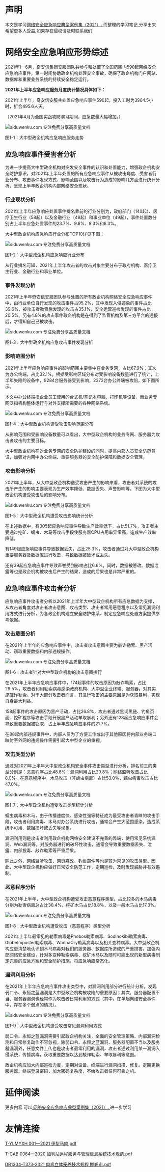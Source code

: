 # 声明 
本文是学习[网络安全应急响应典型案例集（2021）. ](https://siduwenku.com/view/55061?f=new_2023)而整理的学习笔记,分享出来希望更多人受益,如果存在侵权请及时联系我们
# 网络安全应急响应形势综述  
  
2021年1—6月，奇安信集团安服团队共参与和处置了全国范围内590起网络安全应急响应事件，第一时间协助政企机构处理安全事故，确保了政企机构门户网站、数据库和重要业务系统的持续安全稳定运行。  
  
**2021年上半年应急响应服务月度统计情况具体如下：**   
  
2021年上半年，奇安信安服共处置应急响应事件590起，投入工时为3964.5小时，折合495.6人天。  
  
（2021年4月为全国实战攻防演习期间，应急数量大幅增加。）  
  
![siduwenku.com 专注免费分享高质量文档](http://public.host.github5.com/media/a401575236df1df2624af0b46c72e1b2.png)  
  
图1-1：大中型政企机构应急响应服务走势  
  
## 应急响应事件受害者分析  
  
为进一步提高大中型政企机构对突发安全事件的认识和处置能力，增强政企机构安全防护意识，对2021年上半年处置的所有应急响应事件从被攻击角度、受害者行业分布、攻击事件发现方式、影响范围以及攻击行为造成的影响几方面进行统计分析，呈现上半年政企机构内部网络安全现状。  
  
### 行业现状分析  
  
2021年上半年应急响应处置事件排名靠前的行业分别为，政府部门（140起）、医疗卫生行业（58起）以及金融行业（49起）和事业单位（49起），事件处置数分别占上半年应急处置事件的23.7%、9.8%、8.3%和8.3%。  
  
大中型政企机构应急响应行业分布TOP10详见下图：  
  
![siduwenku.com 专注免费分享高质量文档](http://public.host.github5.com/media/5e0d8d66d312238732b35dd9cdee2039.png)  
  
图1-2：大中型政企机构应急响应行业分布  
  
从行业排名可知，2021年上半年攻击者的攻击对象主要分布于政府机构、医疗卫生行业、金融行业和事业单位。  
  
### 事件发现分析  
  
2021年上半年奇安信安服团队参与处置的所有政企机构网络安全应急响应事件中，由行业单位自行发现的攻击事件占95.2%，其中发现入侵迹象的事件占比39.6%，被攻击者勒索后发现的攻击占35.1%，安全运营巡检发现的事件占比20.5%。另有4.8%的攻击事件政企机构是在得到了监管机构及第三方平台的通报后，才得知自己已被攻击。  
  
![siduwenku.com 专注免费分享高质量文档](http://public.host.github5.com/media/5729f1a14748fc468c26bd23186e2e34.png)  
  
图1-3：大中型政企机构应急攻击事件发现分析  
  
### 影响范围分析  
  
2021年上半年应急响应事件的影响范围主要集中在业务专网，占比67.9%；其次为办公终端，占比32.1%。根据受影响区域分布对受影响设备数量进行了统计，上半年失陷的设备中，9284台服务器受到影响，2373台办公终端被攻陷，如下图所示。  
  
本文中办公终端指企业员工使用的台式机/笔记本电脑、打印机等设备，而业务专网泛指机构整体运行与对外支撑所需要的各种网络系统。  
  
![siduwenku.com 专注免费分享高质量文档](http://public.host.github5.com/media/548773ec22d04163ce9ef63c485d560f.png)  
  
图1-4：大中型政企机构遭受攻击影响范围分布  
  
从影响范围和受影响设备数量可以看出，大中型政企机构的业务专网、服务器为攻击者攻击的主要目标。  
  
大中型政企机构在对业务专网的安全防护建设的同时，提高内部人员安全防范意识，加强对内网中办公终端、重要服务器的安全防护保障和数据安全管理。  
  
### 攻击影响分析  
  
2021年上半年，从大中型政企机构遭受攻击产生的影响来看，攻击者对系统的攻击所产生的影响主要表现为生产效率降低、数据丢失、声誉影响等。下图为大中型政企机构遭受攻击后的影响分布。  
  
![siduwenku.com 专注免费分享高质量文档](http://public.host.github5.com/media/39296b2c019a5e0368c384be9f2d8f57.png)  
  
图1-5：大中型政企机构遭受攻击影响统计分析  
  
在上述数据中，有305起应急响应事件导致生产效率低下，占比51.7%，攻击者主要通过挖矿、蠕虫、木马等攻击手段使服务器CPU占用率异常高，造成生产效率降低。  
  
有149起应急响应事件导致数据丢失，占比25.3%，攻击者通过对大中型政企机构重要服务器及数据库进行攻击，导致数据被破坏或丢失。  
  
还有39起应急响应事件导致声誉受到影响占比6.6%。同时，数据被篡改、数据泄露等也是政企机构被攻击后产生的结果，造成的后果也是非常严重的。  
  
## 应急响应事件攻击者分析  
  
应急响应事件攻击者分析以2021年上半年大中型政企机构所有应急数据为支撑，从攻击者角度对攻击者攻击意图、攻击类型、攻击者常用恶意程序以及常见漏洞利用方式进行分析，为各政企机构建立安全防护体系、制定应急响应处置方案提供参考依据。  
  
### 攻击意图分析  
  
在2021年上半年的应急响应事件中，攻击者攻击意图主要为敲诈勒索、黑产活动、窃取重要数据和内部违规操作。  
  
![siduwenku.com 专注免费分享高质量文档](http://public.host.github5.com/media/3b7017a0b3cc50b0c531df7e48c1dcac.png)  
  
图1-6：攻击者针对大中型政企机构的攻击意图排行  
  
在2021年上半年应急响应事件中，174起事件的攻击原因为敲诈勒索，占比29.5%，攻击者利用勒索病毒感染政府机构、大中型企业终端、服务器，对其实施敲诈勒索。对于大部分攻击者而言，其进行攻击的主要原因是为获取暴利，实现自身最大利益。  
  
158起事件的攻击原因为黑产活动，占比26.8%，攻击者通过黑词黑链、钓鱼页面、挖矿程序等攻击手段开展黑产活动牟取暴利；另外还有128起应急响应事件会导致重要数据被窃取，占上半年应急响应事件的21.7%。  
  
在88起内部违规事件中，内部人员为了方便工作或出于其他原因将内部业务端口映射至外网的违规操作需要引起大中型企业的重视。  
  
### 攻击类型分析  
  
通过对2021年上半年大中型政企机构安全事件攻击类型进行分析，排名前三的类型分别是：恶意程序占比48.8%；漏洞利用占比29.8%；网络监听攻击占比8.0%。在恶意程序中，木马攻击（非蠕虫病毒）占比53.0%，蠕虫病毒攻击占比47.0%。  
  
![siduwenku.com 专注免费分享高质量文档](http://public.host.github5.com/media/a001377e18da30f8c67187daf36245f1.png)  
  
图1-7：大中型政企机构遭受攻击类型统计分析  
  
蠕虫病毒和木马，由于传播速度快、感染性强等特征成为最受攻击者青睐的攻击手段，攻击者利用病毒、木马对办公系统进行攻击，通常会产生大范围感染，造成系统不可用、数据损坏或丢失等现象。  
  
漏洞利用则是攻击者利用政企机构网络安全建设不完善的弊端，使用常见系统漏洞、Web漏洞等，对服务器进行的破坏性攻击，通常会导致重要数据丢失、泄露、内部投毒、敲诈勒索等严重后果。  
  
除此之外，网络监听攻击、网页篡改、钓鱼邮件等也是较为常见的攻击类型。因此，大中型政企机构应做好日常安全防范工作，定期巡检，及时发现威胁并有效遏制。  
  
### 恶意程序分析  
  
在2021年上半年，大中型政企机构遭受攻击恶意程序类型，占比较多的木马病毒分别为勒索病毒总占比30.4%，挖矿木马占比18.8%，以及一般木马占比17.3%。  
  
![siduwenku.com 专注免费分享高质量文档](http://public.host.github5.com/media/4a7d10213d2fb3c358be3884cf999cd6.png)  
  
图1-8：大中型政企机构遭受攻击（恶意程序）类型分析  
  
2021年上半年最常见的勒索病毒是Phobos勒索病毒、Sodinokibi勒索病毒、GlobeImposter勒索病毒、WannaCry勒索病毒以及相关变种病毒。大中型政企机构应更清楚地认识到木马病毒对我们的服务器、数据库所造成的严重损害，加强内部网络安全建设，针对多变种勒索病毒、挖矿木马以及随时可能出现的新型病毒制定完善的应急方案和安全防护措施，将应急响应常态化。  
  
### 漏洞利用分析  
  
在2021年上半年应急响应事件攻击类型中，对漏洞利用部分进行统计分析，发现弱口令、永恒之蓝漏洞是大中型政企机构被攻陷的重要原因；其次，服务器配置不当、服务器漏洞也经常作为攻击者日常利用的方式（其中，在单起网络安全事件中，存在多个弱点的情况）。  
  
![siduwenku.com 专注免费分享高质量文档](http://public.host.github5.com/media/95c6fc796a29ef355317c2484d1aa4fe.png)  
  
图1-9：大中型政企机构遭受攻击常见漏洞利用方式  
  
弱口令、永恒之蓝漏洞需要引起政企机构关注，全面的安全管理策略、内部漏洞检测和日常修复动作不容忽视。除弱口令、永恒之蓝漏洞、服务器配置不当以及服务器漏洞外，任意文件上传也是攻击者最常利用的漏洞，攻击者通过利用某一漏洞入侵系统，传播病毒，获取重要数据以达到敲诈勒索、牟取暴利等意图。  
  
政企机构应加大内部巡检力度，定期对设备、终端进行漏洞扫描、修复。定期更换服务器、终端登录密码，加大密码复杂度，不给攻击者任何可乘之机。  
  

# 延伸阅读 
 更多内容 可以[ 网络安全应急响应典型案例集（2021）. ](https://siduwenku.com/view/55061?f=2023)进一步学习

# 友情连接
[T-YLMYXH 001—2021 伊犁马肉.pdf](http://github5.com/view/63063?f=new)

[T-CAB 0064—2020 加氢站远程服务与管理信息系统技术规范.pdf](http://github5.com/view/62179?f=new)

[DB1304-T373-2021 肉鸡立体笼养技术规程 邯郸市.pdf](http://github5.com/view/20059?f=new)

